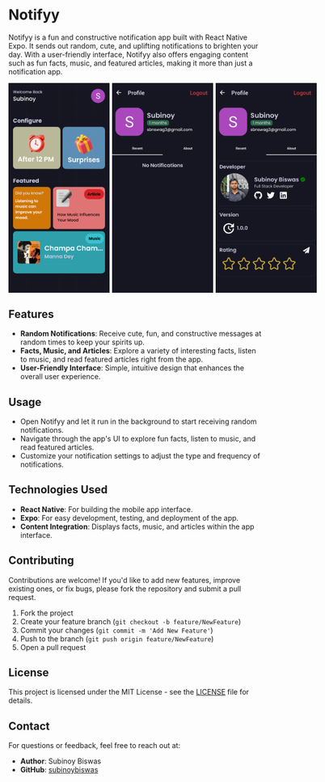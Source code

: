 # Notifyy

Notifyy is a fun and constructive notification app built with React Native Expo. It sends out random, cute, and uplifting notifications to brighten your day. With a user-friendly interface, Notifyy also offers engaging content such as fun facts, music, and featured articles, making it more than just a notification app.

<div style="display: flex; gap: 5px;">
  <img src="github/images/notifyyss0.png" style="width: 200px">
  <img src="github/images/notifyyss1.png" style="width: 200px">
  <img src="github/images/notifyyss2.png" style="width: 200px">
</div>

## Features

- **Random Notifications**: Receive cute, fun, and constructive messages at random times to keep your spirits up.
- **Facts, Music, and Articles**: Explore a variety of interesting facts, listen to music, and read featured articles right from the app.
- **User-Friendly Interface**: Simple, intuitive design that enhances the overall user experience.

## Usage

- Open Notifyy and let it run in the background to start receiving random notifications.
- Navigate through the app's UI to explore fun facts, listen to music, and read featured articles.
- Customize your notification settings to adjust the type and frequency of notifications.

## Technologies Used

- **React Native**: For building the mobile app interface.
- **Expo**: For easy development, testing, and deployment of the app.
- **Content Integration**: Displays facts, music, and articles within the app interface.

## Contributing

Contributions are welcome! If you'd like to add new features, improve existing ones, or fix bugs, please fork the repository and submit a pull request.

1. Fork the project
2. Create your feature branch (`git checkout -b feature/NewFeature`)
3. Commit your changes (`git commit -m 'Add New Feature'`)
4. Push to the branch (`git push origin feature/NewFeature`)
5. Open a pull request

## License

This project is licensed under the MIT License - see the [LICENSE](LICENSE) file for details.

## Contact

For questions or feedback, feel free to reach out at:

- **Author**: Subinoy Biswas
- **GitHub**: [subinoybiswas](https://github.com/subinoybiswas)


